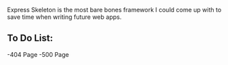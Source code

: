 Express Skeleton is the most bare bones framework I could come up with to save
time when writing future web apps.

## To Do List:

-404 Page
-500 Page
